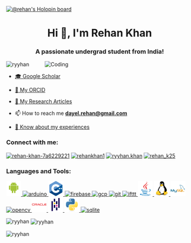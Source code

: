 [![@rehan's Holopin board](https://holopin.io/api/user/board?user=rehan)](https://holopin.io/@rehan)
<h1 align="center">Hi 👋, I'm Rehan Khan</h1>
<h3 align="center">A passionate undergrad student from India!</h3>

<img align="right" alt="Coding" width="400" src="https://github.com/ryyhan/wifi-deauther/blob/main/119709-developer-lottie.gif">

<p align="left"> <img src="https://komarev.com/ghpvc/?username=ryyhan&label=Profile%20views&color=0e75b6&style=flat" alt="ryyhan" /> </p>


- [🎓 Google Scholar](https://scholar.google.com/citations?hl=en&user=U1UOlFcAAAAJ)

- [🤝 My ORCID](https://orcid.org/0000-0002-3788-6832)

- [📝 My Research Articles](https://scholar.google.com/citations?hl=en&user=U1UOlFcAAAAJ)

- 📫 How to reach me **dayel.rehan@gmail.com**

- [📄 Know about my experiences](https://drive.google.com/file/d/13FSfL-Lhit1W0qTeJR5nJKRVJWtqSaoT/view?usp=drive_link)

<h3 align="left">Connect with me:</h3>
<p align="left">
<a href="https://linkedin.com/in/rehan-khan-7a6229221" target="blank"><img align="center" src="https://raw.githubusercontent.com/rahuldkjain/github-profile-readme-generator/master/src/images/icons/Social/linked-in-alt.svg" alt="rehan-khan-7a6229221" height="30" width="40" /></a>
<a href="https://kaggle.com/rehankhan1" target="blank"><img align="center" src="https://raw.githubusercontent.com/rahuldkjain/github-profile-readme-generator/master/src/images/icons/Social/kaggle.svg" alt="rehankhan1" height="30" width="40" /></a>
<a href="https://instagram.com/ryyhan.khan" target="blank"><img align="center" src="https://raw.githubusercontent.com/rahuldkjain/github-profile-readme-generator/master/src/images/icons/Social/instagram.svg" alt="ryyhan.khan" height="30" width="40" /></a>
<a href="https://www.hackerrank.com/rehan_k25" target="blank"><img align="center" src="https://raw.githubusercontent.com/rahuldkjain/github-profile-readme-generator/master/src/images/icons/Social/hackerrank.svg" alt="rehan_k25" height="30" width="40" /></a>
</p>

<h3 align="left">Languages and Tools:</h3>
<p align="left"> <a href="https://developer.android.com" target="_blank" rel="noreferrer"> <img src="https://raw.githubusercontent.com/devicons/devicon/master/icons/android/android-original-wordmark.svg" alt="android" width="40" height="40"/> </a> <a href="https://www.arduino.cc/" target="_blank" rel="noreferrer"> <img src="https://cdn.worldvectorlogo.com/logos/arduino-1.svg" alt="arduino" width="40" height="40"/> </a> <a href="https://www.w3schools.com/cpp/" target="_blank" rel="noreferrer"> <img src="https://raw.githubusercontent.com/devicons/devicon/master/icons/cplusplus/cplusplus-original.svg" alt="cplusplus" width="40" height="40"/> </a> <a href="https://firebase.google.com/" target="_blank" rel="noreferrer"> <img src="https://www.vectorlogo.zone/logos/firebase/firebase-icon.svg" alt="firebase" width="40" height="40"/> </a> <a href="https://cloud.google.com" target="_blank" rel="noreferrer"> <img src="https://www.vectorlogo.zone/logos/google_cloud/google_cloud-icon.svg" alt="gcp" width="40" height="40"/> </a> <a href="https://git-scm.com/" target="_blank" rel="noreferrer"> <img src="https://www.vectorlogo.zone/logos/git-scm/git-scm-icon.svg" alt="git" width="40" height="40"/> </a> <a href="https://ifttt.com/" target="_blank" rel="noreferrer"> <img src="https://www.vectorlogo.zone/logos/ifttt/ifttt-ar21.svg" alt="ifttt" width="40" height="40"/> </a> <a href="https://www.java.com" target="_blank" rel="noreferrer"> <img src="https://raw.githubusercontent.com/devicons/devicon/master/icons/java/java-original.svg" alt="java" width="40" height="40"/> </a> <a href="https://www.linux.org/" target="_blank" rel="noreferrer"> <img src="https://raw.githubusercontent.com/devicons/devicon/master/icons/linux/linux-original.svg" alt="linux" width="40" height="40"/> </a> <a href="https://www.mysql.com/" target="_blank" rel="noreferrer"> <img src="https://raw.githubusercontent.com/devicons/devicon/master/icons/mysql/mysql-original-wordmark.svg" alt="mysql" width="40" height="40"/> </a> <a href="https://opencv.org/" target="_blank" rel="noreferrer"> <img src="https://www.vectorlogo.zone/logos/opencv/opencv-icon.svg" alt="opencv" width="40" height="40"/> </a> <a href="https://www.oracle.com/" target="_blank" rel="noreferrer"> <img src="https://raw.githubusercontent.com/devicons/devicon/master/icons/oracle/oracle-original.svg" alt="oracle" width="40" height="40"/> </a> <a href="https://pandas.pydata.org/" target="_blank" rel="noreferrer"> <img src="https://raw.githubusercontent.com/devicons/devicon/2ae2a900d2f041da66e950e4d48052658d850630/icons/pandas/pandas-original.svg" alt="pandas" width="40" height="40"/> </a> <a href="https://www.python.org" target="_blank" rel="noreferrer"> <img src="https://raw.githubusercontent.com/devicons/devicon/master/icons/python/python-original.svg" alt="python" width="40" height="40"/> </a> <a href="https://www.sqlite.org/" target="_blank" rel="noreferrer"> <img src="https://www.vectorlogo.zone/logos/sqlite/sqlite-icon.svg" alt="sqlite" width="40" height="40"/> </a> </p>

<p><img align="left" src="https://github-readme-stats.vercel.app/api/top-langs?username=ryyhan&show_icons=true&locale=en&layout=compact" alt="ryyhan" /></p>

<p>&nbsp;<img align="center" src="https://github-readme-stats.vercel.app/api?username=ryyhan&show_icons=true&locale=en" alt="ryyhan" /></p>

<p><img align="center" src="https://github-readme-streak-stats.herokuapp.com/?user=ryyhan&" alt="ryyhan" /></p>
